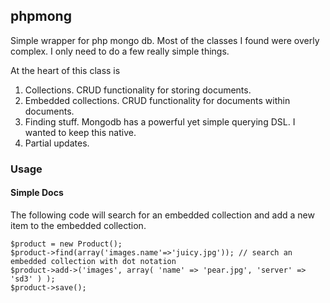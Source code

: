 ## phpmong

Simple wrapper for php mongo db. Most of the classes I found were overly complex. I only need to do a few really simple things. 

At the heart of this class is

1. Collections. CRUD functionality for storing documents.
2. Embedded collections. CRUD functionality for documents within documents.
3. Finding stuff. Mongodb has a powerful yet simple querying DSL. I wanted to keep this native.
4. Partial updates. 

### Usage

#### Simple Docs

The following code will search for an embedded collection and add a new item to the embedded collection.

    $product = new Product();
    $product->find(array('images.name'=>'juicy.jpg')); // search an embedded collection with dot notation
    $product->add->('images', array( 'name' => 'pear.jpg', 'server' => 'sd3' ) );
    $product->save();



